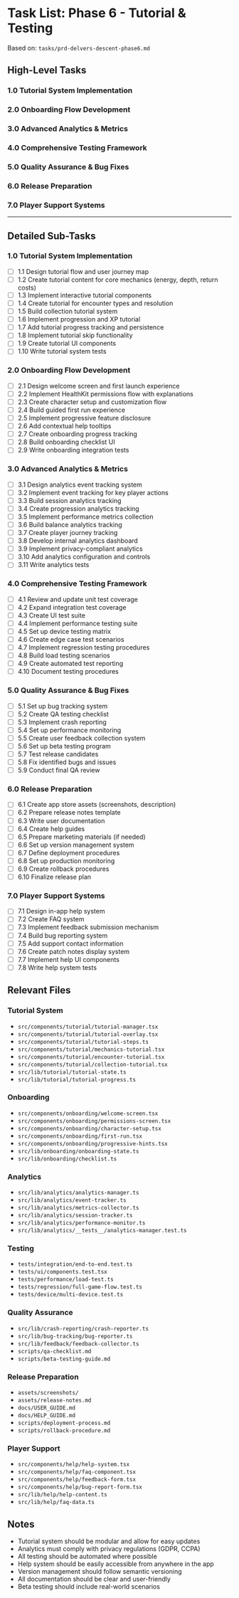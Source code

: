 # Task List: Phase 6 - Tutorial & Testing

Based on: `tasks/prd-delvers-descent-phase6.md`

## High-Level Tasks

### 1.0 Tutorial System Implementation

### 2.0 Onboarding Flow Development

### 3.0 Advanced Analytics & Metrics

### 4.0 Comprehensive Testing Framework

### 5.0 Quality Assurance & Bug Fixes

### 6.0 Release Preparation

### 7.0 Player Support Systems

---

## Detailed Sub-Tasks

### 1.0 Tutorial System Implementation

- [ ] 1.1 Design tutorial flow and user journey map
- [ ] 1.2 Create tutorial content for core mechanics (energy, depth, return costs)
- [ ] 1.3 Implement interactive tutorial components
- [ ] 1.4 Create tutorial for encounter types and resolution
- [ ] 1.5 Build collection tutorial system
- [ ] 1.6 Implement progression and XP tutorial
- [ ] 1.7 Add tutorial progress tracking and persistence
- [ ] 1.8 Implement tutorial skip functionality
- [ ] 1.9 Create tutorial UI components
- [ ] 1.10 Write tutorial system tests

### 2.0 Onboarding Flow Development

- [ ] 2.1 Design welcome screen and first launch experience
- [ ] 2.2 Implement HealthKit permissions flow with explanations
- [ ] 2.3 Create character setup and customization flow
- [ ] 2.4 Build guided first run experience
- [ ] 2.5 Implement progressive feature disclosure
- [ ] 2.6 Add contextual help tooltips
- [ ] 2.7 Create onboarding progress tracking
- [ ] 2.8 Build onboarding checklist UI
- [ ] 2.9 Write onboarding integration tests

### 3.0 Advanced Analytics & Metrics

- [ ] 3.1 Design analytics event tracking system
- [ ] 3.2 Implement event tracking for key player actions
- [ ] 3.3 Build session analytics tracking
- [ ] 3.4 Create progression analytics tracking
- [ ] 3.5 Implement performance metrics collection
- [ ] 3.6 Build balance analytics tracking
- [ ] 3.7 Create player journey tracking
- [ ] 3.8 Develop internal analytics dashboard
- [ ] 3.9 Implement privacy-compliant analytics
- [ ] 3.10 Add analytics configuration and controls
- [ ] 3.11 Write analytics tests

### 4.0 Comprehensive Testing Framework

- [ ] 4.1 Review and update unit test coverage
- [ ] 4.2 Expand integration test coverage
- [ ] 4.3 Create UI test suite
- [ ] 4.4 Implement performance testing suite
- [ ] 4.5 Set up device testing matrix
- [ ] 4.6 Create edge case test scenarios
- [ ] 4.7 Implement regression testing procedures
- [ ] 4.8 Build load testing scenarios
- [ ] 4.9 Create automated test reporting
- [ ] 4.10 Document testing procedures

### 5.0 Quality Assurance & Bug Fixes

- [ ] 5.1 Set up bug tracking system
- [ ] 5.2 Create QA testing checklist
- [ ] 5.3 Implement crash reporting
- [ ] 5.4 Set up performance monitoring
- [ ] 5.5 Create user feedback collection system
- [ ] 5.6 Set up beta testing program
- [ ] 5.7 Test release candidates
- [ ] 5.8 Fix identified bugs and issues
- [ ] 5.9 Conduct final QA review

### 6.0 Release Preparation

- [ ] 6.1 Create app store assets (screenshots, description)
- [ ] 6.2 Prepare release notes template
- [ ] 6.3 Write user documentation
- [ ] 6.4 Create help guides
- [ ] 6.5 Prepare marketing materials (if needed)
- [ ] 6.6 Set up version management system
- [ ] 6.7 Define deployment procedures
- [ ] 6.8 Set up production monitoring
- [ ] 6.9 Create rollback procedures
- [ ] 6.10 Finalize release plan

### 7.0 Player Support Systems

- [ ] 7.1 Design in-app help system
- [ ] 7.2 Create FAQ system
- [ ] 7.3 Implement feedback submission mechanism
- [ ] 7.4 Build bug reporting system
- [ ] 7.5 Add support contact information
- [ ] 7.6 Create patch notes display system
- [ ] 7.7 Implement help UI components
- [ ] 7.8 Write help system tests

## Relevant Files

### Tutorial System

- `src/components/tutorial/tutorial-manager.tsx`
- `src/components/tutorial/tutorial-overlay.tsx`
- `src/components/tutorial/tutorial-steps.ts`
- `src/components/tutorial/mechanics-tutorial.tsx`
- `src/components/tutorial/encounter-tutorial.tsx`
- `src/components/tutorial/collection-tutorial.tsx`
- `src/lib/tutorial/tutorial-state.ts`
- `src/lib/tutorial/tutorial-progress.ts`

### Onboarding

- `src/components/onboarding/welcome-screen.tsx`
- `src/components/onboarding/permissions-screen.tsx`
- `src/components/onboarding/character-setup.tsx`
- `src/components/onboarding/first-run.tsx`
- `src/components/onboarding/progressive-hints.tsx`
- `src/lib/onboarding/onboarding-state.ts`
- `src/lib/onboarding/checklist.ts`

### Analytics

- `src/lib/analytics/analytics-manager.ts`
- `src/lib/analytics/event-tracker.ts`
- `src/lib/analytics/metrics-collector.ts`
- `src/lib/analytics/session-tracker.ts`
- `src/lib/analytics/performance-monitor.ts`
- `src/lib/analytics/__tests__/analytics-manager.test.ts`

### Testing

- `tests/integration/end-to-end.test.ts`
- `tests/ui/components.test.tsx`
- `tests/performance/load-test.ts`
- `tests/regression/full-game-flow.test.ts`
- `tests/device/multi-device.test.ts`

### Quality Assurance

- `src/lib/crash-reporting/crash-reporter.ts`
- `src/lib/bug-tracking/bug-reporter.ts`
- `src/lib/feedback/feedback-collector.ts`
- `scripts/qa-checklist.md`
- `scripts/beta-testing-guide.md`

### Release Preparation

- `assets/screenshots/`
- `assets/release-notes.md`
- `docs/USER_GUIDE.md`
- `docs/HELP_GUIDE.md`
- `scripts/deployment-process.md`
- `scripts/rollback-procedure.md`

### Player Support

- `src/components/help/help-system.tsx`
- `src/components/help/faq-component.tsx`
- `src/components/help/feedback-form.tsx`
- `src/components/help/bug-report-form.tsx`
- `src/lib/help/help-content.ts`
- `src/lib/help/faq-data.ts`

## Notes

- Tutorial system should be modular and allow for easy updates
- Analytics must comply with privacy regulations (GDPR, CCPA)
- All testing should be automated where possible
- Help system should be easily accessible from anywhere in the app
- Version management should follow semantic versioning
- All documentation should be clear and user-friendly
- Beta testing should include real-world scenarios
